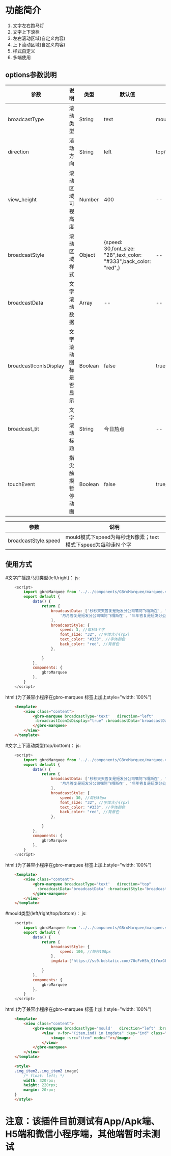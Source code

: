 # 功能简介
1. 文字左右跑马灯
2. 文字上下滚栏
3. 左右滚动区域(自定义内容)
4. 上下滚动区域(自定义内容)
5. 样式自定义
6. 多端使用

## options参数说明

|参数|说明|类型|默认值|可选值|注意项|
|--	|--	|--	|--	|--|--|
|broadcastType|滚动类型|String|text|mould/text|无|
|direction|滚动方向|String|left|top/bottom/left/right|无|
|view_height|滚动区域可视高度|Number|400|--|单位:rpx; direction：left和right且broadcastType为"text"情况下不可用|
|broadcastStyle|滚动区域样式|Object|{speed: 30,font_size: "28",text_color: "#333",back_color: "red",}|--|mould模式下根据需求只传：{speed：***}即可|
|broadcastData|文字滚动数据|Array|--|--|text模式下可用|
|broadcastIconIsDisplay|文字滚动图标是否显示|Boolean|false|true/false|text模式下方向为left/right可用|
|broadcast_tit|文字滚动标题|String|今日热点|--|text模式下方向为left/right可用|
|touchEvent|指尖触摸暂停动画|Boolean|false|true/false|--|


|参数|说明|
|--	|--	|
|broadcastStyle.speed|mould模式下speed为每秒走N像素；text模式下speed为每秒走N 个字|

## 使用方式
#文字广播跑马灯类型(left/right)：
js:
``` javascript
    <script>
    	import gbroMarquee from '../../components/GBroMarquee/marquee.vue'
    	export default {
    		data() {
    			return {
    				broadcastData: ['秒秒天天答复是短发分公司噶阿飞嘎斯在', '分分答复是短发分公司噶阿飞嘎斯在', '时时答复是短发分公司噶阿飞嘎斯在', '天天答复是短发分公司噶阿飞嘎斯在',
    					'月月答复是短发分公司噶阿飞嘎斯在', '年年答复是短发分公司噶阿飞嘎斯在'
    				],
    				broadcastStyle: {
    					speed: 3, //每秒3个字
    					font_size: "32", //字体大小(rpx)
    					text_color: "#333", //字体颜色
    					back_color: "red", //背景色
    				},
    
    			}
    		},
    		components: {
    			gbroMarquee
    		},
    	}
    </script>
```

html:(为了兼容小程序在gbro-marquee 标签上加上style="width: 100%")
``` html
    <template>
    	<view class="content">
    		<gbro-marquee broadcastType='text'   direction="left"
    		 :broadcastIconIsDisplay="true" :broadcastData='broadcastData' :broadcastStyle='broadcastStyle' style="width: 100%">
    		</gbro-marquee>
    	</view>
    </template>
```

#文字上下滚动类型(top/bottom)：
js:
``` javascript
    <script>
    	import gbroMarquee from '../../components/GBroMarquee/marquee.vue'
    	export default {
    		data() {
    			return {
    				broadcastData: ['秒秒天天答复是短发分公司噶阿飞嘎斯在', '分分答复是短发分公司噶阿飞嘎斯在', '时时答复是短发分公司噶阿飞嘎斯在', '天天答复是短发分公司噶阿飞嘎斯在',
    					'月月答复是短发分公司噶阿飞嘎斯在', '年年答复是短发分公司噶阿飞嘎斯在'
    				],
    				broadcastStyle: {
    					speed: 30, //每秒30px
    					font_size: "32", //字体大小(rpx)
    					text_color: "#333", //字体颜色
    					back_color: "red", //背景色
    				},
    
    			}
    		},
    		components: {
    			gbroMarquee
    		},
    	}
    </script>
```

html:(为了兼容小程序在gbro-marquee 标签上加上style="width: 100%")
``` html
    <template>
    	<view class="content">
    		<gbro-marquee broadcastType='text'   direction="top"
    		  :broadcastData='broadcastData' :broadcastStyle='broadcastStyle' style="width: 100%">
    		</gbro-marquee>
    	</view>
    </template>
```

#mould类型(left/right/top/bottom)：
js:
``` javascript
    <script>
    	import gbroMarquee from '../../components/GBroMarquee/marquee.vue'
    	export default {
    		data() {
    			return {
    				broadcastStyle: {
    					speed: 100, //每秒100px
    				},
					imgdata:['https://ss0.bdstatic.com/70cFvHSh_Q1YnxGkpoWK1HF6hhy/it/u=2599053290,1467680116&fm=11&gp=0.jpg','https://ss2.bdstatic.com/70cFvnSh_Q1YnxGkpoWK1HF6hhy/it/u=572690740,3931194854&fm=11&gp=0.jpg','https://ss0.bdstatic.com/70cFvHSh_Q1YnxGkpoWK1HF6hhy/it/u=21157214,1564611442&fm=26&gp=0.jpg']
    
    			}
    		},
    		components: {
    			gbroMarquee
    		},
    	}
    </script>
```

html:(为了兼容小程序在gbro-marquee 标签上加上style="width: 100%")
``` html
    <template>
    	<view class="content">
    		<gbro-marquee broadcastType='mould'   direction="left" :broadcastStyle='broadcastStyle' style="width: 100%">
    		    <view  v-for="(item,ind) in imgdata" :key="ind" class="img_item2">
    		    	<image :src="item" mode=""></image>
    		    </view> 
			</gbro-marquee>
    	</view>
    </template>
	
	<style>
	.img_item2,.img_item2 image{
		/* float: left; */
		width: 320rpx;
		height: 220rpx;
		margin: 20rpx;
	}
	</style>
```


# 注意：该插件目前测试有App/Apk端、H5端和微信小程序端，其他端暂时未测试